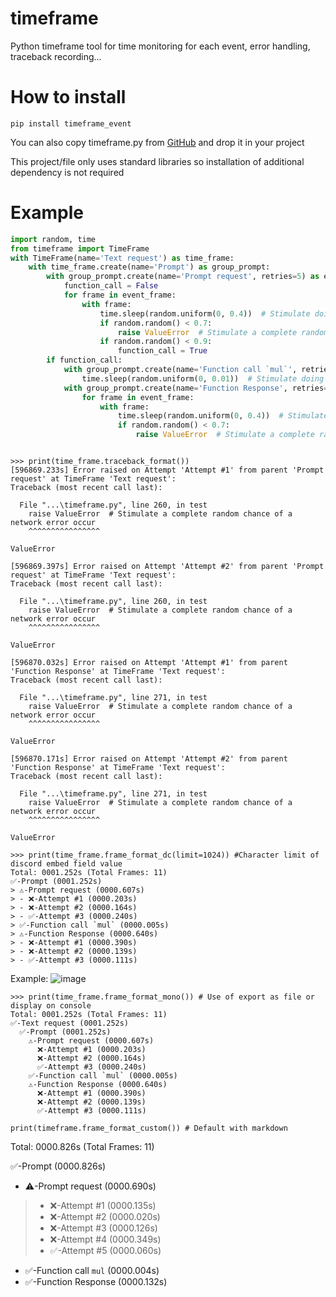 # timeframe
Python timeframe tool for time monitoring for each event, error handling, traceback recording...

# How to install
```shell
pip install timeframe_event
```
You can also copy timeframe.py from [GitHub](https://github.com/i-am-unknown-81514525/timeframe/blob/main/timeframe/timeframe.py)
and drop it in your project

This project/file only uses standard libraries so installation of additional dependency is not required

# Example
```python
import random, time
from timeframe import TimeFrame
with TimeFrame(name='Text request') as time_frame:
    with time_frame.create(name='Prompt') as group_prompt:
        with group_prompt.create(name='Prompt request', retries=5) as event_frame:
            function_call = False
            for frame in event_frame:
                with frame:
                    time.sleep(random.uniform(0, 0.4))  # Stimulate doing network operation
                    if random.random() < 0.7:
                        raise ValueError  # Stimulate a complete random chance of a network error occur
                    if random.random() < 0.9:
                        function_call = True
        if function_call:
            with group_prompt.create(name='Function call `mul`', retries=0):
                time.sleep(random.uniform(0, 0.01))  # Stimulate doing network operation
            with group_prompt.create(name='Function Response', retries=5) as event_frame:
                for frame in event_frame:
                    with frame:
                        time.sleep(random.uniform(0, 0.4))  # Stimulate doing network operation
                        if random.random() < 0.7:
                            raise ValueError  # Stimulate a complete random chance of a network error occur



```

```
>>> print(time_frame.traceback_format())
[596869.233s] Error raised on Attempt 'Attempt #1' from parent 'Prompt request' at TimeFrame 'Text request':
Traceback (most recent call last):

  File "...\timeframe.py", line 260, in test
    raise ValueError  # Stimulate a complete random chance of a network error occur
    ^^^^^^^^^^^^^^^^

ValueError

[596869.397s] Error raised on Attempt 'Attempt #2' from parent 'Prompt request' at TimeFrame 'Text request':
Traceback (most recent call last):

  File "...\timeframe.py", line 260, in test
    raise ValueError  # Stimulate a complete random chance of a network error occur
    ^^^^^^^^^^^^^^^^

ValueError

[596870.032s] Error raised on Attempt 'Attempt #1' from parent 'Function Response' at TimeFrame 'Text request':
Traceback (most recent call last):

  File "...\timeframe.py", line 271, in test
    raise ValueError  # Stimulate a complete random chance of a network error occur
    ^^^^^^^^^^^^^^^^

ValueError

[596870.171s] Error raised on Attempt 'Attempt #2' from parent 'Function Response' at TimeFrame 'Text request':
Traceback (most recent call last):

  File "...\timeframe.py", line 271, in test
    raise ValueError  # Stimulate a complete random chance of a network error occur
    ^^^^^^^^^^^^^^^^

ValueError
```

```
>>> print(time_frame.frame_format_dc(limit=1024)) #Character limit of discord embed field value
Total: 0001.252s (Total Frames: 11)
✅-Prompt (0001.252s)
> ⚠️-Prompt request (0000.607s)
> - ❌-Attempt #1 (0000.203s)
> - ❌-Attempt #2 (0000.164s)
> - ✅-Attempt #3 (0000.240s)
> ✅-Function call `mul` (0000.005s)
> ⚠️-Function Response (0000.640s)
> - ❌-Attempt #1 (0000.390s)
> - ❌-Attempt #2 (0000.139s)
> - ✅-Attempt #3 (0000.111s)
```
Example: 
![image](https://github.com/i-am-unknown-81514525/timeframe/assets/74453352/4b69b30a-f275-4172-bf28-2af999e5c577)

```
>>> print(time_frame.frame_format_mono()) # Use of export as file or display on console
Total: 0001.252s (Total Frames: 11)
✅-Text request (0001.252s)
  ✅-Prompt (0001.252s)
    ⚠️-Prompt request (0000.607s)
      ❌-Attempt #1 (0000.203s)
      ❌-Attempt #2 (0000.164s)
      ✅-Attempt #3 (0000.240s)
    ✅-Function call `mul` (0000.005s)
    ⚠️-Function Response (0000.640s)
      ❌-Attempt #1 (0000.390s)
      ❌-Attempt #2 (0000.139s)
      ✅-Attempt #3 (0000.111s)
```

```pycon
print(timeframe.frame_format_custom()) # Default with markdown
```
Total: 0000.826s (Total Frames: 11)

✅-Prompt (0000.826s)
-  ⚠️-Prompt request (0000.690s)
> - ❌-Attempt #1 (0000.135s)
> - ❌-Attempt #2 (0000.020s)
> - ❌-Attempt #3 (0000.126s)
> - ❌-Attempt #4 (0000.349s)
> - ✅-Attempt #5 (0000.060s)
-  ✅-Function call `mul` (0000.004s)
-  ✅-Function Response (0000.132s)
